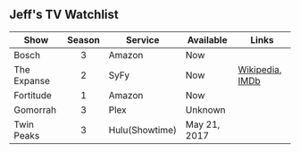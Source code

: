 ## Jeff's TV Watchlist

| Show           | Season         | Service        | Available      | Links         |
| -------------- | :------------: | -------------- | -------------- | ------------- |
| Bosch          | 3              | Amazon         | Now            |
| The Expanse    | 2              | SyFy           | Now            | [Wikipedia](https://en.wikipedia.org/wiki/The_Expanse_(TV_series)), [IMDb](http://www.imdb.com/title/tt3230854/) |
| Fortitude      | 1              | Amazon         | Now            |
| Gomorrah       | 3              | Plex           | Unknown        |
| Twin Peaks     | 3              | Hulu(Showtime) | May 21, 2017   | 

